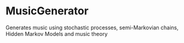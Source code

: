 # MusicGenerator
Generates music using stochastic processes, semi-Markovian chains, Hidden Markov Models and music theory
